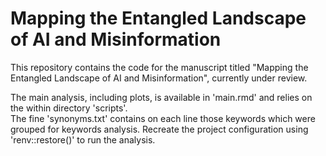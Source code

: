 # Mapping the Entangled Landscape of AI and Misinformation
This repository contains the code for the manuscript titled "Mapping the Entangled Landscape of AI and Misinformation", currently under review.

The main analysis, including plots, is available in 'main.rmd' and relies on the within directory 'scripts'.  
The fine 'synonyms.txt' contains on each line those keywords which were grouped for keywords analysis.
Recreate the project configuration using 'renv::restore()' to run the analysis.